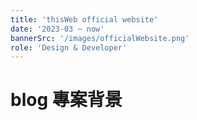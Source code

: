 ```yaml
---
title: 'thisWeb official website'
date: '2023-03 ~ now'
bannerSrc: '/images/officialWebsite.png'
role: 'Design & Developer'
---
```


# blog 專案背景